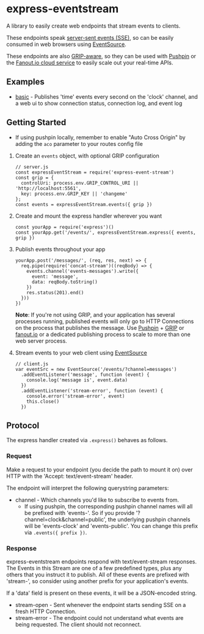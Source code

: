# express-eventstream

A library to easily create web endpoints that stream events to clients.

These endpoints speak [server-sent events (SSE)](https://en.wikipedia.org/wiki/Server-sent_events), so can be easily consumed in web browsers using [EventSource](https://developer.mozilla.org/en-US/docs/Web/API/EventSource).

These endpoints are also [GRIP-aware](pushpin.org/docs/protocols/grip/), so they can be used with [Pushpin](http://pushpin.org/) or the [Fanout.io cloud service](https://fanout.io/) to easily scale out your real-time APIs.

## Examples

* [basic](./examples/basic/) - Publishes 'time' events every second on the 'clock' channel, and a web ui to show connection status, connection log, and event log

## Getting Started

* If using pushpin locally, remember to enable "Auto Cross Origin" by adding the `aco` parameter to your routes config file

1. Create an `events` object, with optional GRIP configuration

    ```  
    // server.js
    const expressEventStream = require('express-event-stream')
    const grip = {
      controlUri: process.env.GRIP_CONTROL_URI || 'http://localhost:5561',
      key: process.env.GRIP_KEY || 'changeme'
    };
    const events = expressEventStream.events({ grip })
    ```

2. Create and mount the express handler wherever you want

    ```
    const yourApp = require('express')()
    const yourApp.get('/events/', expressEventStream.express({ events, grip })
    ```

3. Publish events throughout your app

    ```
    yourApp.post('/messages/', (req, res, next) => {
      req.pipe(require('concat-stream')((reqBody) => {
        events.channel('events-messages').write({
          event: 'message',
          data: reqBody.toString()
        })
        res.status(201).end()
      }))
    })
    ```

    **Note**: If you're not using GRIP, and your application has several processes running, published events will only go to HTTP Connections on the process that publishes the message. Use [Pushpin](http://pushpin.org/) + [GRIP](http://pushpin.org/docs/protocols/grip/) or [fanout.io](https://fanout.io/) or a dedicated publishing process to scale to more than one web server process.

4. Stream events to your web client using [EventSource](https://developer.mozilla.org/en-US/docs/Web/API/EventSource)

    ```
    // client.js
    var eventSrc = new EventSource('/events/?channel=messages')
      .addEventListener('message', function (event) {
        console.log('message is', event.data)
      })
      .addEventListener('stream-error', function (event) {
        console.error('stream-error', event)
        this.close()
      })
    ```

## Protocol

The express handler created via `.express()` behaves as follows.

### Request

Make a request to your endpoint (you decide the path to mount it on) over HTTP with the 'Accept: text/event-stream' header.

The endpoint will interpret the following querystring parameters:

* channel - Which channels you'd like to subscribe to events from.
  * If using pushpin, the corresponding pushpin channel names will all be prefixed with 'events-'. So if you provide '?channel=clock&channel=public', the underlying pushpin channels will be 'events-clock' and 'events-public'. You can change this prefix via `.events({ prefix })`.

### Response

express-eventstream endpoints respond with text/event-stream responses. The Events in this Stream are one of a few predefined types, plus any others that you instruct it to publish. All of these events are prefixed with 'stream-', so consider using another prefix for your application's events.

If a 'data' field is present on these events, it will be a JSON-encoded string.

* stream-open - Sent whenever the endpoint starts sending SSE on a fresh HTTP Connection.
* stream-error - The endpoint could not understand what events are being requested. The client should not reconnect.
